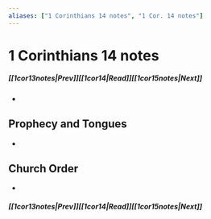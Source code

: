 ```yaml
---
aliases: ["1 Corinthians 14 notes", "1 Cor. 14 notes"]
---
```

# 1 Corinthians 14 notes
##### <span class=arrow-left></span>[[1cor13notes|Prev]]<span class=navigation-separator></span>[[1cor14|Read]]<span class=navigation-separator></span>[[1cor15notes|Next]]<span class=arrow-right></span>
- 
## Prophecy and Tongues
- 
## Church Order
- 
##### <span class=arrow-left></span>[[1cor13notes|Prev]]<span class=navigation-separator></span>[[1cor14|Read]]<span class=navigation-separator></span>[[1cor15notes|Next]]<span class=arrow-right></span>